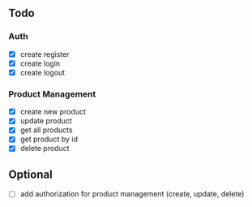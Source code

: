 ## Todo
### Auth
- [x] create register
- [x] create login
- [x] create logout

### Product Management
- [x] create new product
- [x] update product
- [x] get all products
- [x] get product by id
- [x] delete product

## Optional
- [ ] add authorization for product management (create, update, delete)